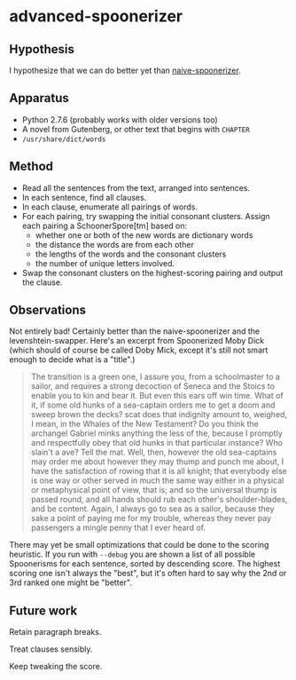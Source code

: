 advanced-spoonerizer
====================

Hypothesis
----------

I hypothesize that we can do better yet than
[naive-spoonerizer](../naive-spoonerizer/).

Apparatus
---------

*   Python 2.7.6 (probably works with older versions too)
*   A novel from Gutenberg, or other text that begins with `CHAPTER`
*   `/usr/share/dict/words`

Method
------

*   Read all the sentences from the text, arranged into sentences.
*   In each sentence, find all clauses.
*   In each clause, enumerate all pairings of words.
*   For each pairing, try swapping the initial consonant clusters.
    Assign each pairing a SchoonerSpore[tm] based on:
    *   whether one or both of the new words are dictionary words
    *   the distance the words are from each other
    *   the lengths of the words and the consonant clusters
    *   the number of unique letters involved.
*   Swap the consonant clusters on the highest-scoring pairing and output
    the clause.

Observations
------------

Not entirely bad!  Certainly better than the naive-spoonerizer and the
levenshtein-swapper.  Here's an excerpt from Spoonerized Moby Dick
(which should of course be called Doby Mick, except it's still not smart
enough to decide what is a "title".)

> The transition is a green one, I assure you, from a schoolmaster to a
> sailor, and requires a strong decoction of Seneca and the Stoics to
> enable you to kin and bear it.  But even this ears off win time.  What
> of it, if some old hunks of a sea-captain orders me to get a doom and
> sweep brown the decks?  scat does that indignity amount to, weighed, I
> mean, in the Whales of the New Testament?  Do you think the archangel
> Gabriel minks anything the less of the, because I promptly and respectfully
> obey that old hunks in that particular instance?  Who slain't a ave?  Tell
> the mat.  Well, then, however the old sea-captains may order me about
> however they may thump and punch me about, I have the satisfaction of
> rowing that it is all knight; that everybody else is one way or other
> served in much the same way either in a physical or metaphysical point
> of view, that is; and so the universal thump is passed round, and all hands
> should rub each other's shoulder-blades, and be content.  Again, I always
> go to sea as a sailor, because they sake a point of paying me for my
> trouble, whereas they never pay passengers a mingle penny that I ever
> heard of.

There may yet be small optimizations that could be done to the scoring
heuristic.  If you run with `--debug` you are shown a list of all possible
Spoonerisms for each sentence, sorted by descending score.  The highest
scoring one isn't always the "best", but it's often hard to say why the
2nd or 3rd ranked one might be "better".

Future work
-----------

Retain paragraph breaks.

Treat clauses sensibly.

Keep tweaking the score.
